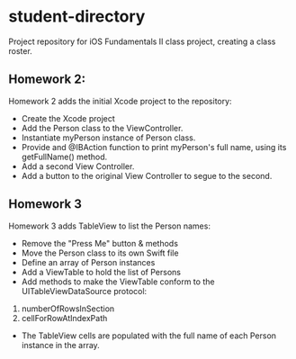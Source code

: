 student-directory
=================

Project repository for iOS Fundamentals II class project, creating a class roster.

Homework 2:
-----------

Homework 2 adds the initial Xcode project to the repository:
- Create the Xcode project
- Add the Person class to the ViewController.
- Instantiate myPerson instance of Person class.
- Provide and @IBAction function to print myPerson's full name, using its getFullName() method.
- Add a second View Controller.
- Add a button to the original View Controller to segue to the second.

Homework 3
----------
Homework 3 adds TableView to list the Person names:
- Remove the "Press Me" button & methods
- Move the Person class to its own Swift file
- Define an array of Person instances
- Add a ViewTable to hold the list of Persons
- Add methods to make the ViewTable conform to the UITableViewDataSource protocol:
1. numberOfRowsInSection
2. cellForRowAtIndexPath
- The TableView cells are populated with the full name of each Person instance in the array.
